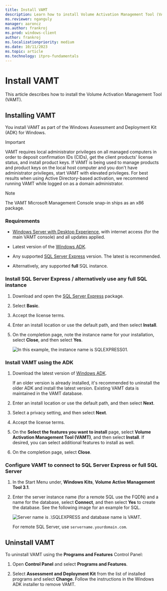 ```yaml
---
title: Install VAMT
description: Learn how to install Volume Activation Management Tool (VAMT) as part of the Windows Assessment and Deployment Kit (ADK) for Windows.
ms.reviewer: nganguly
manager: aaroncz
ms.author: frankroj
ms.prod: windows-client
author: frankroj
ms.localizationpriority: medium
ms.date: 10/11/2023
ms.topic: article
ms.technology: itpro-fundamentals
---
```


# Install VAMT

This article describes how to install the Volume Activation Management Tool (VAMT).

## Installing VAMT

You install VAMT as part of the Windows Assessment and Deployment Kit (ADK) for Windows.

>[!IMPORTANT]
>
> VAMT requires local administrator privileges on all managed computers in order to deposit confirmation IDs (CIDs), get the client products' license status, and install product keys. If VAMT is being used to manage products and product keys on the local host computer and you don't have administrator privileges, start VAMT with elevated privileges. For best results when using Active Directory-based activation, we recommend running VAMT while logged on as a domain administrator.

>[!NOTE]
>
> The VAMT Microsoft Management Console snap-in ships as an x86 package.

### Requirements

- [Windows Server with Desktop Experience](/windows-server/get-started/getting-started-with-server-with-desktop-experience), with internet access (for the main VAMT console) and all updates applied.

- Latest version of the [Windows ADK](/windows-hardware/get-started/adk-install).

- Any supported [SQL Server Express](https://www.microsoft.com/sql-server/sql-server-downloads) version. The latest is recommended.

- Alternatively, any supported **full** SQL instance.

### Install SQL Server Express / alternatively use any full SQL instance

1. Download and open the [SQL Server Express](https://aka.ms/sqlexpress) package.

1. Select **Basic**.

1. Accept the license terms.

1. Enter an install location or use the default path, and then select **Install**.

1. On the completion page, note the instance name for your installation, select **Close**, and then select **Yes**.

    ![In this example, the instance name is SQLEXPRESS01.](images/sql-instance.png)

### Install VAMT using the ADK

1. Download the latest version of [Windows ADK](/windows-hardware/get-started/adk-install).

   If an older version is already installed, it's recommended to uninstall the older ADK and install the latest version. Existing VAMT data is maintained in the VAMT database.

1. Enter an install location or use the default path, and then select **Next**.

1. Select a privacy setting, and then select **Next**.

1. Accept the license terms.

1. On the **Select the features you want to install** page, select **Volume Activation Management Tool (VAMT)**, and then select **Install**. If desired, you can select additional features to install as well.

1. On the completion page, select **Close**.

### Configure VAMT to connect to SQL Server Express or full SQL Server

1. In the Start Menu under, **Windows Kits**, **Volume Active Management Tool 3.1**.

1. Enter the server instance name (for a remote SQL use the FQDN) and a name for the database, select **Connect**, and then select **Yes** to create the database. See the following image for an example for SQL.

   ![Server name is .\SQLEXPRESS and database name is VAMT.](images/vamt-db.png)

   For remote SQL Server, use `servername.yourdomain.com`.

## Uninstall VAMT

To uninstall VAMT using the **Programs and Features** Control Panel:

1. Open **Control Panel** and select **Programs and Features**.

1. Select **Assessment and Deployment Kit** from the list of installed programs and select **Change**. Follow the instructions in the Windows ADK installer to remove VAMT.
